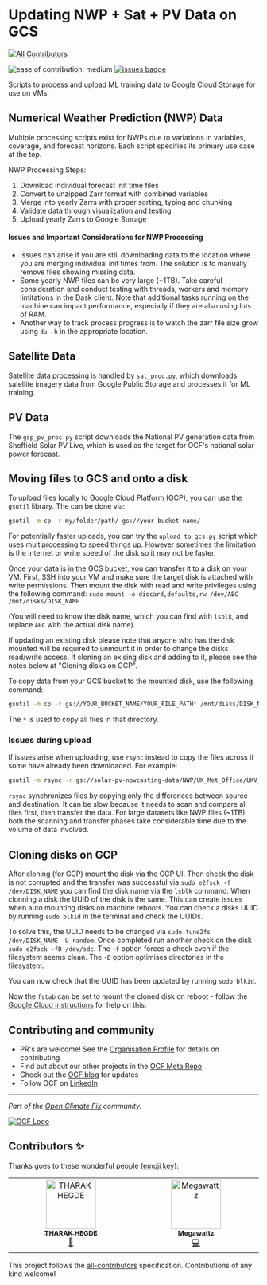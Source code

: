 # Updating NWP + Sat + PV Data on GCS

<!-- ALL-CONTRIBUTORS-BADGE:START - Do not remove or modify this section -->

[![All Contributors](https://img.shields.io/badge/all_contributors-2-orange.svg?style=flat-square)](#contributors-)

<!-- ALL-CONTRIBUTORS-BADGE:END -->

![ease of contribution: medium](https://img.shields.io/badge/ease%20of%20contribution:%20medium-f4900c)
[![issues badge](https://img.shields.io/github/issues/openclimatefix/forecast-data-prep?color=FFAC5F)](https://github.com/openclimatefix/forecast-data-prep/issues?q=is%3Aissue+is%3Aopen+sort%3Aupdated-desc)

Scripts to process and upload ML training data to Google Cloud Storage for use on VMs.

## Numerical Weather Prediction (NWP) Data

Multiple processing scripts exist for NWPs due to variations in variables, coverage, and forecast horizons. Each script specifies its primary use case at the top.

NWP Processing Steps:

1. Download individual forecast init time files
2. Convert to unzipped Zarr format with combined variables
3. Merge into yearly Zarrs with proper sorting, typing and chunking
4. Validate data through visualization and testing
5. Upload yearly Zarrs to Google Storage

#### Issues and Important Considerations for NWP Processing

- Issues can arise if you are still downloading data to the location where you are merging individual init times from. The solution is to manually remove files showing missing data.
- Some yearly NWP files can be very large (~1TB). Take careful consideration and conduct testing with threads, workers and memory limitations in the Dask client. Note that additional tasks running on the machine can impact performance, especially if they are also using lots of RAM.
- Another way to track process progress is to watch the zarr file size grow using `du -h` in the appropriate location.

## Satellite Data

Satellite data processing is handled by `sat_proc.py`, which downloads satellite imagery data from Google Public Storage and processes it for ML training.

## PV Data

The `gsp_pv_proc.py` script downloads the National PV generation data from Sheffield Solar PV Live, which is used as the target for OCF's national solar power forecast.

## Moving files to GCS and onto a disk

To upload files locally to Google Cloud Platform (GCP), you can use the `gsutil` library. The can be done via:

```bash
gsutil -m cp -r my/folder/path/ gs://your-bucket-name/
```

For potentially faster uploads, you can try the `upload_to_gcs.py` script which uses multiprocessing to speed things up. However sometimes the limitation is the internet or write speed of the disk so it may not be faster.

Once your data is in the GCS bucket, you can transfer it to a disk on your VM. First, SSH into your VM and make sure the target disk is attached with write permissions. Then mount the disk with read and write privileges using the following command:
`sudo mount -o discard,defaults,rw /dev/ABC /mnt/disks/DISK_NAME`

(You will need to know the disk name, which you can find with `lsblk`, and replace `ABC` with the actual disk name).

If updating an existing disk please note that anyone who has the disk mounted will be required to unmount it in order to change the disks read/write access. If cloning an exising disk and adding to it, please see the notes below at "Cloning disks on GCP".

To copy data from your GCS bucket to the mounted disk, use the following command:

```bash
gsutil -m cp -r gs://YOUR_BUCKET_NAME/YOUR_FILE_PATH* /mnt/disks/DISK_NAME/folder
```

The `*` is used to copy all files in that directory.

### Issues during upload

If issues arise when uploading, use `rsync` instead to copy the files across if some have already been downloaded. For example:

```bash
gsutil -m rsync -r gs://solar-pv-nowcasting-data/NWP/UK_Met_Office/UKV_extended/UKV_2023.zarr/ /mnt/disks/gcp_data/nwp/ukv/ukv_ext/UKV_2023.zarr/
```

`rsync` synchronizes files by copying only the differences between source and destination. It can be slow because it needs to scan and compare all files first, then transfer the data. For large datasets like NWP files (~1TB), both the scanning and transfer phases take considerable time due to the volume of data involved.

## Cloning disks on GCP

After cloning (for GCP) mount the disk via the GCP UI. Then check the disk is not corrupted and the transfer was successful via `sudo e2fsck -f /dev/DISK_NAME` you can find the disk name via the `lsblk` command. When clonning a disk the UUID of the disk is the same. This can create issues when auto mounting disks on machine reboots. You can check a disks UUID by running `sudo blkid` in the terminal and check the UUIDs.

To solve this, the UUID needs to be changed via `sudo tune2fs /dev/DISK_NAME -U random`. Once completed run another check on the disk `sudo e2fsck -fD /dev/sdc`. The `-f` option forces a check even if the filesystem seems clean. The `-D` option optimises directories in the filesystem.

You can now check that the UUID has been updated by running `sudo blkid`.

Now the `fstab` can be set to mount the cloned disk on reboot - follow the [Google Cloud instructions](https://cloud.google.com/compute/docs/disks/format-mount-disk-linux#configure_automatic_mounting_on_vm_restart) for help on this.

## Contributing and community

- PR's are welcome! See the [Organisation Profile](https://github.com/openclimatefix) for details on contributing
- Find out about our other projects in the [OCF Meta Repo](https://github.com/openclimatefix/ocf-meta-repo)
- Check out the [OCF blog](https://openclimatefix.org/blog) for updates
- Follow OCF on [LinkedIn](https://uk.linkedin.com/company/open-climate-fix)

---

*Part of the [Open Climate Fix](https://github.com/orgs/openclimatefix/people) community.*

[![OCF Logo](https://cdn.prod.website-files.com/62d92550f6774db58d441cca/6324a2038936ecda71599a8b_OCF_Logo_black_trans.png)](https://openclimatefix.org)

## Contributors ✨

Thanks goes to these wonderful people ([emoji key](https://allcontributors.org/docs/en/emoji-key)):

<!-- ALL-CONTRIBUTORS-LIST:START - Do not remove or modify this section -->

<!-- prettier-ignore-start -->

<!-- markdownlint-disable -->

<table>
  <tbody>
    <tr>
      <td align="center" valign="top" width="14.28%"><a href="https://github.com/captainhaddock18"><img src="https://avatars.githubusercontent.com/u/120558797?v=4?s=100" width="100px;" alt="THARAK HEGDE "/><br /><sub><b>THARAK HEGDE </b></sub></a><br /><a href="https://github.com/openclimatefix/forecast-data-prep/commits?author=captainhaddock18" title="Documentation">📖</a></td>
      <td align="center" valign="top" width="14.28%"><a href="https://github.com/zakwatts"><img src="https://avatars.githubusercontent.com/u/47150349?v=4?s=100" width="100px;" alt="Megawattz"/><br /><sub><b>Megawattz</b></sub></a><br /><a href="https://github.com/openclimatefix/forecast-data-prep/commits?author=zakwatts" title="Code">💻</a></td>
    </tr>
  </tbody>
</table>

<!-- markdownlint-restore -->

<!-- prettier-ignore-end -->

<!-- ALL-CONTRIBUTORS-LIST:END -->

This project follows the [all-contributors](https://github.com/all-contributors/all-contributors) specification. Contributions of any kind welcome!
